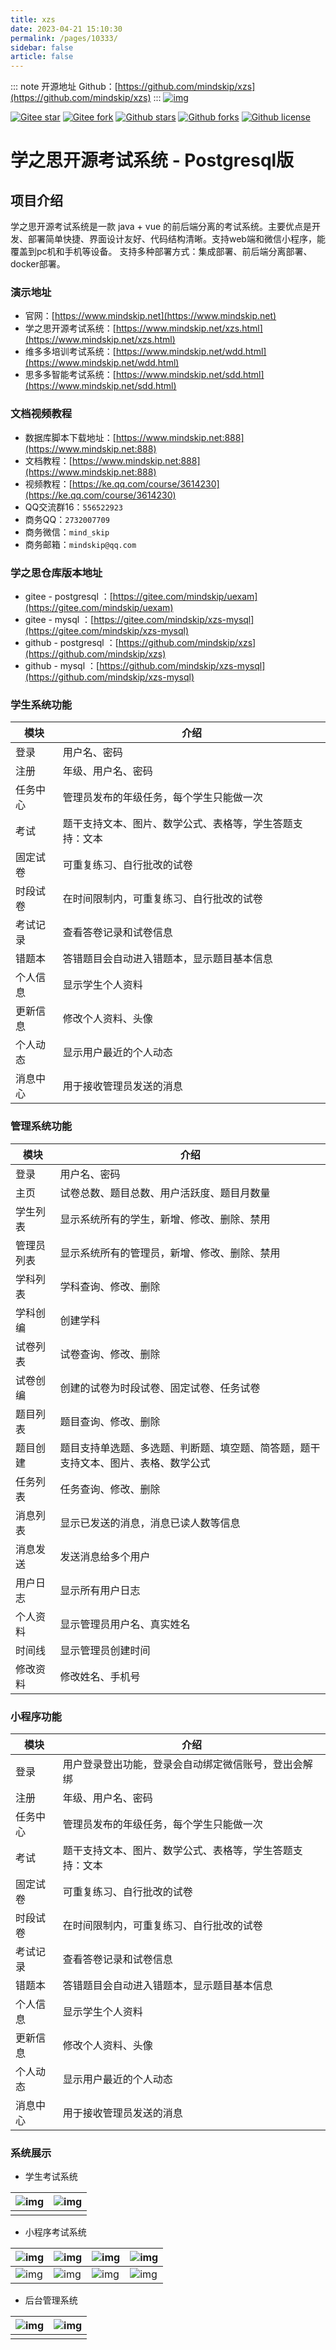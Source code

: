 ```yaml
---
title: xzs
date: 2023-04-21 15:10:30
permalink: /pages/10333/
sidebar: false
article: false
---
```

::: note 开源地址
Github：[https://github.com/mindskip/xzs](https://github.com/mindskip/xzs)
::: 
[![img](https://www.mindskip.net/style/git/images/logo/1.png)](https://www.mindskip.net/)



[![Gitee star](https://gitee.com/mindskip/uexam/badge/star.svg?theme=gvp)](https://gitee.com/mindskip/uexam) [![Gitee fork](https://gitee.com/mindskip/uexam/badge/fork.svg?theme=gvp)](https://gitee.com/mindskip/uexam) [![Github stars](https://img.shields.io/github/stars/mindskip/xzs?logo=github)](https://github.com/mindskip/xzs) [![Github forks](https://img.shields.io/github/forks/mindskip/xzs?logo=github)](https://github.com/mindskip/xzs) [![Github license](https://img.shields.io/badge/license-AGPL-yellow)](https://gitee.com/mindskip/uexam/blob/master/LICENSE)

# 学之思开源考试系统 - Postgresql版

## 项目介绍

学之思开源考试系统是一款 java + vue 的前后端分离的考试系统。主要优点是开发、部署简单快捷、界面设计友好、代码结构清晰。支持web端和微信小程序，能覆盖到pc机和手机等设备。 支持多种部署方式：集成部署、前后端分离部署、docker部署。

### 演示地址

- 官网：[https://www.mindskip.net](https://www.mindskip.net)
- 学之思开源考试系统：[https://www.mindskip.net/xzs.html](https://www.mindskip.net/xzs.html)
- 维多多培训考试系统：[https://www.mindskip.net/wdd.html](https://www.mindskip.net/wdd.html)
- 思多多智能考试系统：[https://www.mindskip.net/sdd.html](https://www.mindskip.net/sdd.html)

### 文档视频教程

- 数据库脚本下载地址：[https://www.mindskip.net:888](https://www.mindskip.net:888)
- 文档教程：[https://www.mindskip.net:888](https://www.mindskip.net:888)
- 视频教程：[https://ke.qq.com/course/3614230](https://ke.qq.com/course/3614230)
- QQ交流群16：`556522923`
- 商务QQ：`2732007709`
- 商务微信：`mind_skip`
- 商务邮箱：`mindskip@qq.com`

### 学之思仓库版本地址

- gitee - postgresql ：[https://gitee.com/mindskip/uexam](https://gitee.com/mindskip/uexam)
- gitee - mysql ：[https://gitee.com/mindskip/xzs-mysql](https://gitee.com/mindskip/xzs-mysql)
- github - postgresql ：[https://github.com/mindskip/xzs](https://github.com/mindskip/xzs)
- github - mysql ：[https://github.com/mindskip/xzs-mysql](https://github.com/mindskip/xzs-mysql)

### 学生系统功能

| 模块     | 介绍                                                     |
| -------- | -------------------------------------------------------- |
| 登录     | 用户名、密码                                             |
| 注册     | 年级、用户名、密码                                       |
| 任务中心 | 管理员发布的年级任务，每个学生只能做一次                 |
| 考试     | 题干支持文本、图片、数学公式、表格等，学生答题支持：文本 |
| 固定试卷 | 可重复练习、自行批改的试卷                               |
| 时段试卷 | 在时间限制内，可重复练习、自行批改的试卷                 |
| 考试记录 | 查看答卷记录和试卷信息                                   |
| 错题本   | 答错题目会自动进入错题本，显示题目基本信息               |
| 个人信息 | 显示学生个人资料                                         |
| 更新信息 | 修改个人资料、头像                                       |
| 个人动态 | 显示用户最近的个人动态                                   |
| 消息中心 | 用于接收管理员发送的消息                                 |

### 管理系统功能

| 模块       | 介绍                                                         |
| ---------- | ------------------------------------------------------------ |
| 登录       | 用户名、密码                                                 |
| 主页       | 试卷总数、题目总数、用户活跃度、题目月数量                   |
| 学生列表   | 显示系统所有的学生，新增、修改、删除、禁用                   |
| 管理员列表 | 显示系统所有的管理员，新增、修改、删除、禁用                 |
| 学科列表   | 学科查询、修改、删除                                         |
| 学科创编   | 创建学科                                                     |
| 试卷列表   | 试卷查询、修改、删除                                         |
| 试卷创编   | 创建的试卷为时段试卷、固定试卷、任务试卷                     |
| 题目列表   | 题目查询、修改、删除                                         |
| 题目创建   | 题目支持单选题、多选题、判断题、填空题、简答题，题干支持文本、图片、表格、数学公式 |
| 任务列表   | 任务查询、修改、删除                                         |
| 消息列表   | 显示已发送的消息，消息已读人数等信息                         |
| 消息发送   | 发送消息给多个用户                                           |
| 用户日志   | 显示所有用户日志                                             |
| 个人资料   | 显示管理员用户名、真实姓名                                   |
| 时间线     | 显示管理员创建时间                                           |
| 修改资料   | 修改姓名、手机号                                             |

### 小程序功能

| 模块     | 介绍                                                     |
| -------- | -------------------------------------------------------- |
| 登录     | 用户登录登出功能，登录会自动绑定微信账号，登出会解绑     |
| 注册     | 年级、用户名、密码                                       |
| 任务中心 | 管理员发布的年级任务，每个学生只能做一次                 |
| 考试     | 题干支持文本、图片、数学公式、表格等，学生答题支持：文本 |
| 固定试卷 | 可重复练习、自行批改的试卷                               |
| 时段试卷 | 在时间限制内，可重复练习、自行批改的试卷                 |
| 考试记录 | 查看答卷记录和试卷信息                                   |
| 错题本   | 答错题目会自动进入错题本，显示题目基本信息               |
| 个人信息 | 显示学生个人资料                                         |
| 更新信息 | 修改个人资料、头像                                       |
| 个人动态 | 显示用户最近的个人动态                                   |
| 消息中心 | 用于接收管理员发送的消息                                 |

### 系统展示

- 学生考试系统

| ![img](https://www.mindskip.net/style/git/images/student/1.png) | ![img](https://www.mindskip.net/style/git/images/student/2.png) |
| ------------------------------------------------------------ | ------------------------------------------------------------ |
|                                                              |                                                              |

- 小程序考试系统

| ![img](https://www.mindskip.net/style/git/images/wx/student/1.png) | ![img](https://www.mindskip.net/style/git/images/wx/student/2.png) | ![img](https://www.mindskip.net/style/git/images/wx/student/3.png) | ![img](https://www.mindskip.net/style/git/images/wx/student/4.png) |
| ------------------------------------------------------------ | ------------------------------------------------------------ | ------------------------------------------------------------ | ------------------------------------------------------------ |
| ![img](https://www.mindskip.net/style/git/images/wx/student/5.png) | ![img](https://www.mindskip.net/style/git/images/wx/student/8.png) | ![img](https://www.mindskip.net/style/git/images/wx/student/6.png) | ![img](https://www.mindskip.net/style/git/images/wx/student/7.png) |

- 后台管理系统

| ![img](https://www.mindskip.net/style/git/images/admin/1.png) | ![img](https://www.mindskip.net/style/git/images/admin/2.png) |
| ------------------------------------------------------------ | ------------------------------------------------------------ |
|                                                              |                                                              |